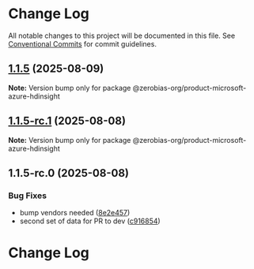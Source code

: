# Change Log

All notable changes to this project will be documented in this file.
See [Conventional Commits](https://conventionalcommits.org) for commit guidelines.

## [1.1.5](https://github.com/zerobias-org/product/compare/@zerobias-org/product-microsoft-azure-hdinsight@1.1.5-rc.1...@zerobias-org/product-microsoft-azure-hdinsight@1.1.5) (2025-08-09)

**Note:** Version bump only for package @zerobias-org/product-microsoft-azure-hdinsight





## [1.1.5-rc.1](https://github.com/zerobias-org/product/compare/@zerobias-org/product-microsoft-azure-hdinsight@1.1.5-rc.0...@zerobias-org/product-microsoft-azure-hdinsight@1.1.5-rc.1) (2025-08-08)

**Note:** Version bump only for package @zerobias-org/product-microsoft-azure-hdinsight





## 1.1.5-rc.0 (2025-08-08)


### Bug Fixes

* bump vendors needed ([8e2e457](https://github.com/zerobias-org/product/commit/8e2e457e0b5d7141a05e8f2c178bc2854f2b7178))
* second set of data for PR to dev ([c916854](https://github.com/zerobias-org/product/commit/c916854bcf229b1c2042ffdea18472d66a061aaf))





# Change Log
